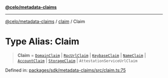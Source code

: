 [**@celo/metadata-claims**](../../README.md)

***

[@celo/metadata-claims](../../README.md) / [claim](../README.md) / Claim

# Type Alias: Claim

> **Claim** = [`DomainClaim`](DomainClaim.md) \| [`RpcUrlClaim`](RpcUrlClaim.md) \| [`KeybaseClaim`](KeybaseClaim.md) \| [`NameClaim`](NameClaim.md) \| [`AccountClaim`](../../account/type-aliases/AccountClaim.md) \| [`StorageClaim`](StorageClaim.md) \| `AttestationServiceUrlClaim`

Defined in: [packages/sdk/metadata-claims/src/claim.ts:75](https://github.com/celo-org/developer-tooling/blob/master/packages/sdk/metadata-claims/src/claim.ts#L75)
